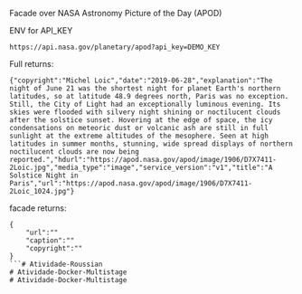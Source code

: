 
Facade over NASA Astronomy Picture of the Day (APOD) 

ENV for API_KEY
```
https://api.nasa.gov/planetary/apod?api_key=DEMO_KEY
```

Full returns:

```
{"copyright":"Michel Loic","date":"2019-06-28","explanation":"The night of June 21 was the shortest night for planet Earth's northern latitudes, so at latitude 48.9 degrees north, Paris was no exception. Still, the City of Light had an exceptionally luminous evening. Its skies were flooded with silvery night shining or noctilucent clouds after the solstice sunset. Hovering at the edge of space, the icy condensations on meteoric dust or volcanic ash are still in full sunlight at the extreme altitudes of the mesophere. Seen at high latitudes in summer months, stunning, wide spread displays of northern noctilucent clouds are now being reported.","hdurl":"https://apod.nasa.gov/apod/image/1906/D7X7411-2Loic.jpg","media_type":"image","service_version":"v1","title":"A Solstice Night in Paris","url":"https://apod.nasa.gov/apod/image/1906/D7X7411-2Loic_1024.jpg"}
```

facade returns:

```
{
    "url":""
    "caption":""
    "copyright":""
}
```# Atividade-Roussian
# Atividade-Docker-Multistage
# Atividade-Docker-Multistage
